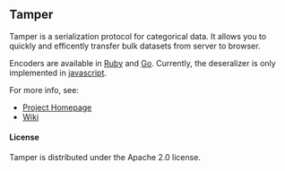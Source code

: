 ## Tamper

Tamper is a serialization protocol for categorical data.  It allows you to quickly and efficently transfer bulk datasets from server to browser.

Encoders are available in [Ruby]() and [Go]().  Currently, the deseralizer is only implemented in [javascript](https://github.com/newsdev/tamper/blob/opensource/clients/js/tamper.js).

For more info, see:
  * [Project Homepage](http://newsdev.github.io/tamper/)
  * [Wiki](https://github.com/newsdev/tamper/wiki)

#### License

Tamper is distributed under the Apache 2.0 license.